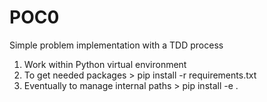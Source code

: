 # POC0
Simple problem implementation with a TDD process

1) Work within Python virtual environment
2) To get needed packages > pip install -r requirements.txt
3) Eventually to manage internal paths > pip install -e .
